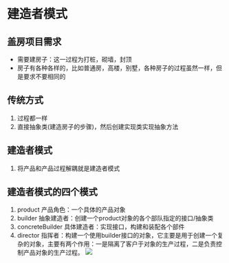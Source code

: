 # 建造者模式

## 盖房项目需求
- 需要建房子：这一过程为打桩，砌墙，封顶
- 房子有各种各样的，比如普通房，高楼，别墅，各种房子的过程虽然一样，但是要求不要相同的



## 传统方式
1. 过程都一样
2. 直接抽象类(建造房子的步骤)，然后创建实现类实现抽象方法


## 建造者模式
1. 将产品和产品过程解耦就是建造者模式


## 建造者模式的四个模式
1. product 产品角色：一个具体的产品对象
2. builder 抽象建造者：创建一个product对象的各个部队指定的接口/抽象类
3. concreteBuilder 具体建造者：实现接口，构建和装配各个部件
4. director 指挥者：构建一个使用builder接口的对象，它主要是用于创建一个复杂的对象，主要有两个作用：一是隔离了客户于对象的生产过程，二是负责控制产品对象的生产过程。
![](https://files.mdnice.com/user/8332/6600390b-38c1-401c-86d8-809bc3278375.png)








